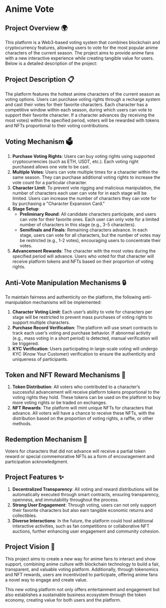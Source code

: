 # Anime Vote

## Project Overview 🌍

This platform is a Web3-based voting system that combines blockchain and cryptocurrency features, allowing users to vote for the most popular anime characters of the current season. The project aims to provide anime fans with a new interactive experience while creating tangible value for users. Below is a detailed description of the project:

## Project Description 📋

The platform features the hottest anime characters of the current season as voting options. Users can purchase voting rights through a recharge system and cast their votes for their favorite characters. Each character has a competitive window within each season, during which users can vote to support their favorite character. If a character advances (by receiving the most votes) within the specified period, voters will be rewarded with tokens and NFTs proportional to their voting contributions.

## Voting Mechanism 🗳️

1. **Purchase Voting Rights**: Users can buy voting rights using supported cryptocurrencies (such as ETH, USDT, etc.). Each voting right purchased allows one vote to be cast.
2. **Multiple Votes**: Users can vote multiple times for a character within the same season. They can purchase additional voting rights to increase the vote count for a particular character.
3. **Character Limit**: To prevent vote rigging and malicious manipulation, the number of characters each user can vote for in each stage will be limited. Users can increase the number of characters they can vote for by purchasing a "Character Expansion Card."
4. **Stage Setup**:
    - **Preliminary Round**: All candidate characters participate, and users can vote for their favorite ones. Each user can only vote for a limited number of characters in this stage (e.g., 3-5 characters).
    - **Semifinals and Finals**: Remaining characters advance. In each stage, users can vote for all characters, but the number of votes may be restricted (e.g., 1-2 votes), encouraging users to concentrate their votes.
5. **Advancement Rewards**: The character with the most votes during the specified period will advance. Users who voted for that character will receive platform tokens and NFTs based on their proportion of voting rights.

## Anti-Vote Manipulation Mechanisms 🔒

To maintain fairness and authenticity on the platform, the following anti-manipulation mechanisms will be implemented:

1. **Character Voting Limit**: Each user’s ability to vote for characters per stage will be restricted to prevent mass purchases of voting rights to support multiple characters.
2. **Purchase Record Verification**: The platform will use smart contracts to track each user’s voting and purchase behavior. If abnormal activity (e.g., mass voting in a short period) is detected, manual verification will be triggered.
3. **KYC Verification**: Users participating in large-scale voting will undergo KYC (Know Your Customer) verification to ensure the authenticity and uniqueness of participants.

## Token and NFT Reward Mechanisms 🎁

1. **Token Distribution**: All voters who contributed to a character’s successful advancement will receive platform tokens proportional to the voting rights they hold. These tokens can be used on the platform to buy more voting rights or be traded on exchanges.
2. **NFT Rewards**: The platform will mint unique NFTs for characters that advance. All voters will have a chance to receive these NFTs, with the distribution based on the proportion of voting rights, a raffle, or other methods.

## Redemption Mechanism 🔄

Voters for characters that did not advance will receive a partial token reward or special commemorative NFTs as a form of encouragement and participation acknowledgment.

## Project Features ✨

1. **Decentralized Transparency**: All voting and reward distributions will be automatically executed through smart contracts, ensuring transparency, openness, and immutability throughout the process.
2. **Strong User Engagement**: Through voting, users can not only support their favorite characters but also earn tangible economic returns and collectibles.
3. **Diverse Interactions**: In the future, the platform could host additional interactive activities, such as fan competitions or collaborative NFT auctions, further enhancing user engagement and community cohesion.

## Project Vision 🚀

This project aims to create a new way for anime fans to interact and show support, combining anime culture with blockchain technology to build a fair, transparent, and valuable voting platform. Additionally, through tokenomics and NFT rewards, users are incentivized to participate, offering anime fans a novel way to engage and create value.

This new voting platform not only offers entertainment and engagement but also establishes a sustainable business ecosystem through the token economy, creating value for both users and the platform.
